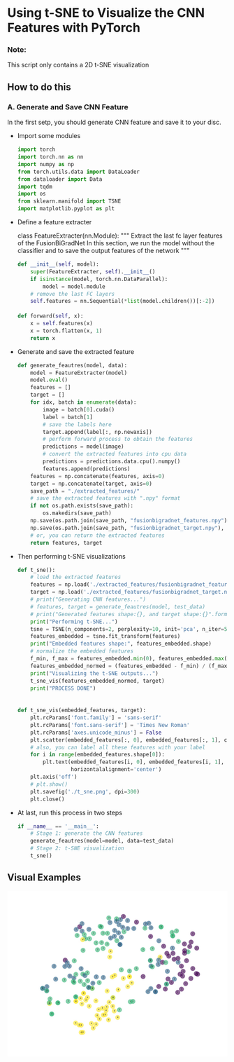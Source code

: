 # Using t-SNE to Visualize the CNN Features with PyTorch

### Note:

This script only contains a 2D t-SNE visualization

## How to do this

### A. Generate and Save CNN Feature

In the first setp, you should generate CNN feature and save it to your disc.

- Import some modules

    ```python
    import torch
    import torch.nn as nn
    import numpy as np
    from torch.utils.data import DataLoader
    from dataloader import Data
    import tqdm
    import os
    from sklearn.manifold import TSNE
    import matplotlib.pyplot as plt
    ```

    

- Define a feature extracter

    class FeatureExtracter(nn.Module):
        """
        Extract the last fc layer features of the FusionBiGradNet
        In this section, we run the model without the classifier
        and to save the output features of the network
        """

    ```python
    def __init__(self, model):
        super(FeatureExtracter, self).__init__()
        if isinstance(model, torch.nn.DataParallel):
            model = model.module
        # remove the last FC layers
        self.features = nn.Sequential(*list(model.children())[:-2])
    
    def forward(self, x):
        x = self.features(x)
        x = torch.flatten(x, 1)
        return x
    ```



- Generate and save the extracted feature

    ```python
    def generate_feautres(model, data):
        model = FeatureExtracter(model)
        model.eval()
        features = []
        target = []
        for idx, batch in enumerate(data):
            image = batch[0].cuda()
            label = batch[1]
            # save the labels here
            target.append(label[:, np.newaxis])
            # perform forward process to obtain the features
            predictions = model(image)
            # convert the extracted features into cpu data
            predictions = predictions.data.cpu().numpy()
            features.append(predictions)
        features = np.concatenate(features, axis=0)
        target = np.concatenate(target, axis=0)
        save_path = "./extracted_features/"
        # save the extracted features with ".npy" format
        if not os.path.exists(save_path):
            os.makedirs(save_path)
        np.save(os.path.join(save_path, "fusionbigradnet_features.npy"), features, allow_pickle=False)
        np.save(os.path.join(save_path, "fusionbigradnet_target.npy"), target, allow_pickle=False)
        # or, you can return the extracted features
        return features, target
    ```

    

- Then performing t-SNE visualizations

    ```python
    def t_sne():
        # load the extracted features
        features = np.load('./extracted_features/fusionbigradnet_features.npy').astype(np.float64)
        target = np.load('./extracted_features/fusionbigradnet_target.npy')
        # print("Generating CNN features...")
        # features, target = generate_feautres(model, test_data)
        # print("Generated features shape:{}, and target shape:{}".format(features.shape, target.shape))
        print("Performing t-SNE...")
        tsne = TSNE(n_components=2, perplexity=10, init='pca', n_iter=5000, random_state=0)
        features_embedded = tsne.fit_transform(features)
        print("Embedded features shape:", features_embedded.shape)
        # normalize the embedded features
        f_min, f_max = features_embedded.min(0), features_embedded.max(0)
        features_embedded_normed = (features_embedded - f_min) / (f_max - f_min)
        print("Visualizing the t-SNE outputs...")
        t_sne_vis(features_embedded_normed, target)
        print("PROCESS DONE")
    
    
    def t_sne_vis(embedded_features, target):
        plt.rcParams['font.family'] = 'sans-serif'
        plt.rcParams['font.sans-serif'] = 'Times New Roman'
        plt.rcParams['axes.unicode_minus'] = False
        plt.scatter(embedded_features[:, 0], embedded_features[:, 1], c=target, alpha=0.6)
        # also, you can label all these features with your label
        for i in range(embedded_features.shape[0]):
            plt.text(embedded_features[i, 0], embedded_features[i, 1], str(target[i][0] + 1), fontsize=5, verticalalignment='center',
                     horizontalalignment='center')
        plt.axis('off')
        # plt.show()
        plt.savefig('./t_sne.png', dpi=300)
        plt.close()
    ```

    

- At last, run this process in two steps

    ```python
    if __name__ == '__main__':
        # Stage 1: generate the CNN features
        generate_feautres(model=model, data=test_data)
        # Stage 2: t-SNE visualization
        t_sne()
    ```

    

## Visual Examples

![t-SNE Example](imgs/t_sne_example.jpg)

